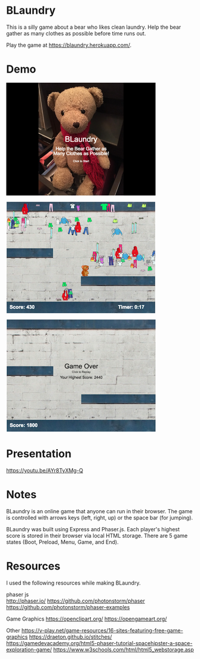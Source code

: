 # BLaundry

This is a silly game about a bear who likes clean laundry.  Help the bear gather as many clothes as possible before time runs out.

Play the game at https://blaundry.herokuapp.com/.

# Demo

![BLaundry01](/screenshots/BLaundry01.png?raw=true "Screenshot1")

![BLaundry02](/screenshots/BLaundry02.png?raw=true "Screenshot2")

![BLaundry03](/screenshots/BLaundry03.png?raw=true "Screenshot3")

# Presentation

https://youtu.be/AYr8TyXMg-Q

# Notes

BLaundry is an online game that anyone can run in their browser. The game is controlled with arrows keys (left, right, up) or the space bar (for jumping).

BLaundry was built using Express and Phaser.js. Each player's highest score is stored in their browser via local HTML storage. There are 5 game states (Boot, Preload, Menu, Game, and End).

# Resources

I used the following resources while making BLaundry.

phaser js<br />
http://phaser.io/ 
https://github.com/photonstorm/phaser 
https://github.com/photonstorm/phaser-examples 

Game Graphics 
https://openclipart.org/ 
https://opengameart.org/ 

Other 
https://v-play.net/game-resources/16-sites-featuring-free-game-graphics 
https://draeton.github.io/stitches/ 
https://gamedevacademy.org/html5-phaser-tutorial-spacehipster-a-space-exploration-game/ 
https://www.w3schools.com/html/html5_webstorage.asp 
